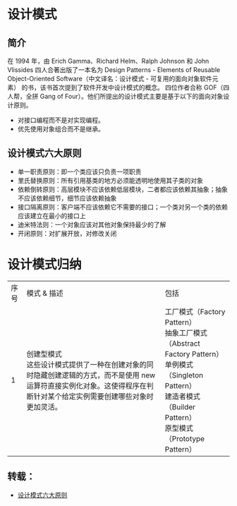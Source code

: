 # 设计模式
## 简介
在 1994 年，由 Erich Gamma、Richard Helm、Ralph Johnson 和 John Vlissides 四人合著出版了一本名为 Design Patterns - Elements of Reusable Object-Oriented Software（中文译名：设计模式 - 可复用的面向对象软件元素） 的书，该书首次提到了软件开发中设计模式的概念。
四位作者合称 GOF（四人帮，全拼 Gang of Four）。他们所提出的设计模式主要是基于以下的面向对象设计原则。 
- 对接口编程而不是对实现编程。 
- 优先使用对象组合而不是继承。 
## 设计模式六大原则
- 单一职责原则：即一个类应该只负责一项职责
- 里氏替换原则：所有引用基类的地方必须能透明地使用其子类的对象
- 依赖倒转原则：高层模块不应该依赖低层模块，二者都应该依赖其抽象；抽象不应该依赖细节，细节应该依赖抽象
- 接口隔离原则：客户端不应该依赖它不需要的接口；一个类对另一个类的依赖应该建立在最小的接口上
- 迪米特法则：一个对象应该对其他对象保持最少的了解
- 开闭原则：对扩展开放，对修改关闭
# 设计模式归纳
<table>
   <tr>
      <td>序号</td>
      <td>模式 & 描述</td>
      <td>包括</td>
   </tr>
   <tr>
      <td>1</td>
      <td>
          创建型模式
          <br/>
          这些设计模式提供了一种在创建对象的同时隐藏创建逻辑的方式，而不是使用 new 运算符直接实例化对象。这使得程序在判断针对某个给定实例需要创建哪些对象时更加灵活。
      </td>
      <td>
      工厂模式（Factory Pattern）<br/>
      抽象工厂模式（Abstract Factory Pattern）<br/>
      单例模式（Singleton Pattern）<br/>
      建造者模式（Builder Pattern）<br/>
      原型模式（Prototype Pattern）
      </td>
   </tr>
</table>

## 转载：
- [设计模式六大原则](https://www.cnblogs.com/shijingjing07/p/6227728.html)
